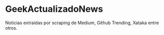 # GeekActualizadoNews
Noticias extraídas por scraping de Medium, Github Trending, Xataka entre otros. 
